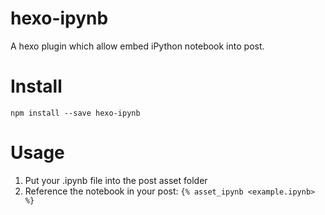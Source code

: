 # hexo-ipynb

A hexo plugin which allow embed iPython notebook into post.

# Install

`npm install --save hexo-ipynb`

# Usage

1. Put your .ipynb file into the post asset folder
2. Reference the notebook in your post: `{% asset_ipynb <example.ipynb> %}`
